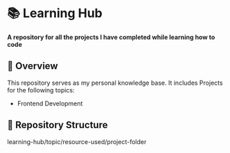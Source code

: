 # 📚 Learning Hub

**A repository for all the projects I have completed while learning how to code**

## 🌟 Overview
This repository serves as my personal knowledge base.
It includes Projects for the following topics:
- Frontend Development

## 📂 Repository Structure
learning-hub/topic/resource-used/project-folder
